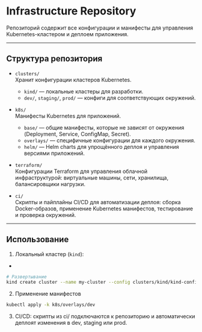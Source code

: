 # Infrastructure Repository

Репозиторий содержит все конфигурации и манифесты для управления Kubernetes-кластером и деплоем приложения.  

---

## Структура репозитория

- `clusters/`  
  Хранит конфигурации кластеров Kubernetes.  
  - `kind/` — локальные кластеры для разработки.  
  - `dev/`, `staging/`, `prod/` — конфиги для соответствующих окружений.  

- `k8s/`  
  Манифесты Kubernetes для приложений.  
  - `base/` — общие манифесты, которые не зависят от окружения (Deployment, Service, ConfigMap, Secret).  
  - `overlays/` — специфичные конфигурации для каждого окружения.  
  - `helm/` — Helm charts для упрощённого деплоя и управления версиями приложений.  

- `terraform/`  
  Конфигурации Terraform для управления облачной инфраструктурой: виртуальные машины, сети, хранилища, балансировщики нагрузки.  

- `ci/`  
  Скрипты и пайплайны CI/CD для автоматизации деплоя: сборка Docker-образов, применение Kubernetes манифестов, тестирование и проверка окружений.  

---

## Использование

1. Локальный кластер (`kind`):

- 
```bash
# Развертывание
kind create cluster --name my-cluster --config clusters/kind/kind-config.yaml
```

2. Применение манифестов

```sh
kubectl apply -k k8s/overlays/dev
```

3. CI/CD: скрипты из ci/ подключаются к репозиторию и автоматически деплоят изменения в dev, staging или prod.